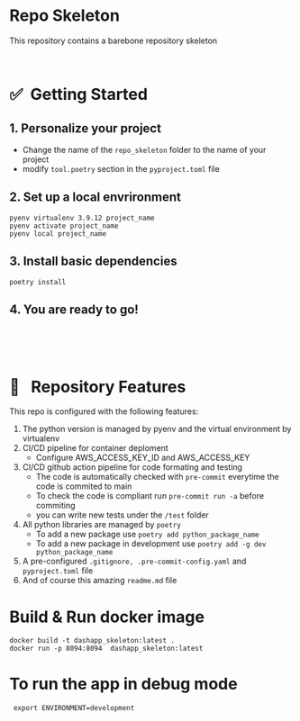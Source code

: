 # Repo Skeleton
This repository contains a barebone repository skeleton



<Br>

# ✅&nbsp; Getting Started


## 1. Personalize your project
* Change the name of the ``repo_skeleton`` folder to the name of your project
* modify ``tool.poetry`` section in the ``pyproject.toml`` file

## 2. Set up a local envrironment
```console
pyenv virtualenv 3.9.12 project_name
pyenv activate project_name
pyenv local project_name
```
## 3. Install basic dependencies
```console
poetry install
```
## 4. You are ready to go!



<Br>
<Br>
<Br>


# 🌟 &nbsp; Repository Features

This repo is configured with the following features:

1. The python version is managed by pyenv and the virtual environment by virtualenv
1. CI/CD pipeline for container deploment
    * Configure AWS_ACCESS_KEY_ID and AWS_ACCESS_KEY
1. CI/CD github action pipeline for code formating and testing
    * The code is automatically checked with ``pre-commit`` everytime the code is commited to main
    * To check the code is compliant run ``pre-commit run -a`` before commiting
    * you can write new tests under the ``/test`` folder
1. All python libraries are managed by ``poetry``
    * To add a new package use ``poetry add python_package_name``
    * To add a new package in development use ``poetry add -g dev python_package_name``
1. A pre-configured ``.gitignore, .pre-commit-config.yaml`` and ``pyproject.toml`` file
1. And of course this amazing ``readme.md`` file


# Build & Run docker image
```console
docker build -t dashapp_skeleton:latest .
docker run -p 8094:8094  dashapp_skeleton:latest
```



# To run the app in debug mode
```console
 export ENVIRONMENT=development
```
